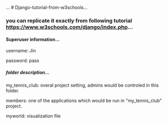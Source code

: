 ... # Django-tutorial-from-w3schools...

### you can replicate it exactly from following tutorial https://www.w3schools.com/django/index.php...

#### Superuser information...

username: Jin

password: pass

##### folder description...

my_tennis_club: overal project setting, admins would be controled in this folder.

members: one of the applications which would be run in "my_tennis_club" project. 

myworld: visualization file
